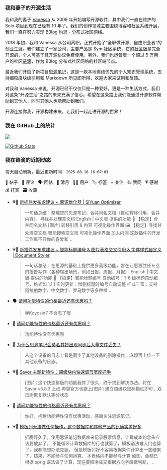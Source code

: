 ### 我和妻子的开源生活

我和我的妻子 [Vanessa](https://github.com/Vanessa219) 从 2009 年开始编写开源软件，其中我们一直在维护的 Solo 项目到现在已经有 10 年了。我们的创作领域主要围绕博客和社区系统开展，我们一直在努力实现 [B3log 构思 - 分布式社区网络](https://ld246.com/article/1546941897596)。

2018 年初，我和 Vanessa 从公司离职，正式开始了“全职做开源、自由职业者”的创业生涯。我们建立了一家公司，主要产品是 Sym 社区系统，它的[社区版](https://github.com/88250/symphony)是完全开源的，个人可基于其开源协议免费使用。另外，我们也运营着一个超过 5 万用户的社区[链滴](https://ld246.com)，作为 B3log 分布式社区网络的社区端节点。

最近我们开启了新项目[思源笔记](https://github.com/siyuan-note/siyuan)，这是一款本地离线优先的个人知识管理系统，支持细粒度块级引用和 Markdown 所见即所得，欢迎大家来试用和反馈。

对我和 Vanessa 来说，开源已经不仅仅只是一种爱好，更是一种生活方式，我们对这条“开源生活”之路的未来充满了信心。希望在这条路上我们能通过开源软件帮助到其他人，同时其他人也能帮助到我们。

开源连接你我，开源构建未来，让我们一起走进开源的世界！

### 我在 GitHub 上的统计

<a title="Hits" target="_blank" href="https://github.com/88250/88250"><img src="https://hits.b3log.org/88250/88250.svg"></a>

[![Github Stats](https://github-readme-stats.vercel.app/api?username=88250&theme=tokyonight&show_icons=true)](https://github.com/88250)

<!--events start -->

### 我在链滴的近期动态

每天自动刷新，最近更新时间：`2025-08-16 16:07:03`

📝 帖子 &nbsp; 💬 评论 &nbsp; 🗣 回帖 &nbsp; 🌙 清月 &nbsp; 👨‍💻 用户 &nbsp; 🏷️ 标签 &nbsp; ⭐️ 关注 &nbsp; 👍 赞同 &nbsp; 💗 感谢 &nbsp; 💰 打赏 &nbsp; 🗃 收藏

* 💗📝 [新插件发布求建议 ~ 思源优化器 | SiYuan Optimizer](https://ld246.com/article/1755250904390)

  > 一句话总结：整理您的思源笔记，合并同名文档（自动转移引用，合并内容），寻找并处理空文档 English | 中文版 提供的功能 📝 【稳定】合并同名文档 [图片] 转移引用 &amp; 内容 可视化操作界面 🖼️ 【稳定】寻找并处理空文档 智能搜索空文档 可视化操作界面 加入内测 这款插件的开发工作离不开你的喜爱和 ..
* 💗📝 [新插件发布求建议 ~ 智能标题编号 &amp; 图片表格交叉引用 &amp; 字体样式自定义 | Document Styler](https://ld246.com/article/1755250973803)

  > 一句话总结：在思源的基础上提供更多高级功能，旨在让思源胜任专业的报告写作（各种输出场景，例如日报，周报，月报） English | 中文版 提供的功能 📝 【稳定】智能标题编号 自动编号：1-6 级标题自动编号，格式如 1.1.1 实时更新：增删标题时编号自动调整 样式丰富：支持阿拉伯数字、中文数字、罗马数字等多种样 ..
* 🗣 [请问功能特性的价格最近还有优惠吗？](https://ld246.com/article/1755140782592/comment/1755143560153#comments)

  > @Koyosin7 不会有了哦
* 💬 [请问功能特性的价格最近还有优惠吗？](https://ld246.com/article/1755140782592/comment/1755269461312#comments)

  > 功能特性没有优惠哦
* 💬 [为什么思源笔记会莫名其妙出现同步后大量文件丢失？](https://ld246.com/article/1754053586729/comment/1755225986103#comments)

  > 从这个设备的日志上看是同步了其他设备的删除操作，麻烦再上传一下其他设备的日志。
* 💗📝 [Savor 主题新特性：超级块内快速调节宽度抓手](https://ld246.com/article/1755064765393)

  > [图片] 这个快速排版的功能我馋了很久，终于找到解决办法。将在 Savor v5.8.3 上线 希望官方也跟上[图片] 建立超级块鼠标拖动即可，双击则恢复默认等分状态
* 💬 [请问功能特性的价格最近还有优惠吗？](https://ld246.com/article/1755140782592/comment/1755143560153#comments)

  > 你好，抱歉功能特性没有优惠活动，感谢关注思源笔记。
* 💗📝 [模板列无法做任何操作，这个数据库和其他产品的比确实差好多](https://ld246.com/article/1753349574063)

  > 折腾好久了，使用思源笔记数据库来记录股票信息，计算成本的念头应该要放弃了。 不能循环计算数据库的行也就算了，模板语法难入门也算了，我都能想办法克服。 但是模板列好不容易根据条件计算出一些结果了，结果，不能参与任何运算。 本表格内不能参与计算 如图，金额已根据 sprig 语法做了计算，现在要把净成交根据方向字段做判断， ..


<!--events end -->
